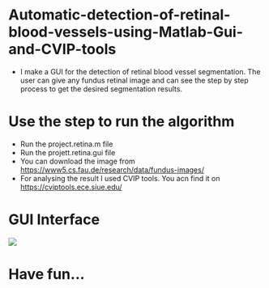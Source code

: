 # Automatic-detection-of-retinal-blood-vessels-using-Matlab-Gui-and-CVIP-tools
* I make a GUI for the detection of retinal blood vessel segmentation. The user can give any fundus retinal image and can see the step by step process to get the desired segmentation results.
# Use the step to run the algorithm
* Run the project.retina.m file
* Run the projett.retina.gui file
* You can download the image from https://www5.cs.fau.de/research/data/fundus-images/
* For analysing the result I used CVIP tools. You acn find it on https://cviptools.ece.siue.edu/  

 # GUI Interface
 <img src="Screenshot(71).png" > </img>

# Have fun...
